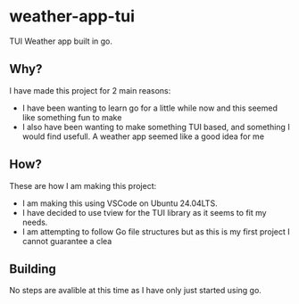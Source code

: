 # weather-app-tui
TUI Weather app built in go.

## Why?
I have made this project for 2 main reasons:
 - I have been wanting to learn go for a little while now and this seemed like something fun to make
 - I also have been wanting to make something TUI based, and something I would find usefull. A weather app seemed like a good idea for me

## How?
These are how I am making this project:
 - I am making this using VSCode on Ubuntu 24.04LTS.
 - I have decided to use tview for the TUI library as it seems to fit my needs.
 - I am attempting to follow Go file structures but as this is my first project I cannot guarantee a clea

## Building
No steps are avalible at this time as I have only just started using go.
